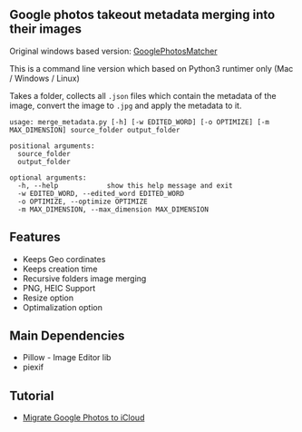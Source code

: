 ## Google photos takeout metadata merging into their images

Original windows based version: [GooglePhotosMatcher](https://github.com/anderbggo/GooglePhotosMatcher)

This is a command line version which based on Python3 runtimer only (Mac / Windows / Linux)

Takes a folder, collects all `.json` files which contain the metadata of the image, convert the image to `.jpg` and apply the metadata to it.

```
usage: merge_metadata.py [-h] [-w EDITED_WORD] [-o OPTIMIZE] [-m MAX_DIMENSION] source_folder output_folder

positional arguments:
  source_folder
  output_folder

optional arguments:
  -h, --help            show this help message and exit
  -w EDITED_WORD, --edited_word EDITED_WORD
  -o OPTIMIZE, --optimize OPTIMIZE
  -m MAX_DIMENSION, --max_dimension MAX_DIMENSION
```

## Features

- Keeps Geo cordinates
- Keeps creation time
- Recursive folders image merging
- PNG, HEIC Support
- Resize option
- Optimalization option

## Main Dependencies

- Pillow - Image Editor lib
- piexif

## Tutorial

- [Migrate Google Photos to iCloud](migrate_photos)
